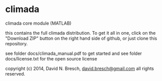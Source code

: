 climada
=======

climada core module (MATLAB)

this contains the full climada distribution. To get it all in one, click on the "Download ZIP" button on the right hand side of github, or just clone this repository. 

see folder docs/climada_manual.pdf to get started and
see folder docs/license.txt for the open source license

copyright (c) 2014, David N. Bresch, david.bresch@gmail.com
all rights reserved.

